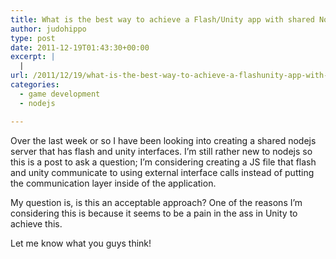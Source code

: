 ```yaml
---
title: What is the best way to achieve a Flash/Unity app with shared Nodejs server?
author: judohippo
type: post
date: 2011-12-19T01:43:30+00:00
excerpt: |
  |
url: /2011/12/19/what-is-the-best-way-to-achieve-a-flashunity-app-with-shared-nodejs/
categories:
  - game development
  - nodejs

---
```

Over the last week or so I have been looking into creating a shared nodejs server that has flash and unity interfaces. I&#8217;m still rather new to nodejs so this is a post to ask a question; I&#8217;m considering creating a JS file that flash and unity communicate to using external interface calls instead of putting the communication layer inside of the application.

My question is, is this an acceptable approach? One of the reasons I&#8217;m considering this is because it seems to be a pain in the ass in Unity to achieve this.

Let me know what you guys think!